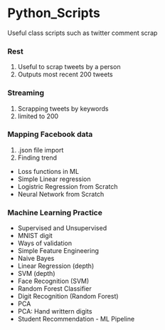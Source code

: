 # Python_Scripts
Useful class scripts such as twitter comment scrap

### Rest 
1. Useful to scrap tweets by a person 
2. Outputs most recent 200 tweets

### Streaming
1. Scrapping tweets by keywords
2. limited to 200

### Mapping Facebook data
1. .json file import
2. Finding trend

- Loss functions in ML
- Simple Linear regression
- Logistric Regression from Scratch
- Neural Network from Scratch

### Machine Learning Practice

- Supervised and Unsupervised
- MNIST digit
- Ways of validation
- Simple Feature Engineering
- Naive Bayes
- Linear Regression (depth)
- SVM (depth)
- Face Recognition (SVM)
- Random Forest Classifier
- Digit Recognition (Random Forest)
- PCA
- PCA: Hand writtern digits
- Student Recommendation - ML Pipeline
